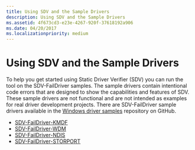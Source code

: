 ```yaml
---
title: Using SDV and the Sample Drivers
description: Using SDV and the Sample Drivers
ms.assetid: 4f673cd3-e23e-4267-920f-37618192a906
ms.date: 04/20/2017
ms.localizationpriority: medium
---
```


# Using SDV and the Sample Drivers


To help you get started using Static Driver Verifier (SDV) you can run the tool on the SDV-FailDriver samples. The sample drivers contain intentional code errors that are designed to show the capabilities and features of SDV. These sample drivers are not functional and are not intended as examples for real driver development projects. There are SDV-FailDriver sample drivers available in the [Windows driver samples](http://go.microsoft.com/fwlink/p/?LinkId=616507) repository on GitHub.

-   [SDV-FailDriver-KMDF](http://go.microsoft.com/fwlink/p/?LinkId=617993)
-   [SDV-FailDriver-WDM](http://go.microsoft.com/fwlink/p/?LinkId=617999)
-   [SDV-FailDriver-NDIS](http://go.microsoft.com/fwlink/p/?LinkId=617995)
-   [SDV-FailDriver-STORPORT](http://go.microsoft.com/fwlink/p/?LinkId=617997)

 

 





